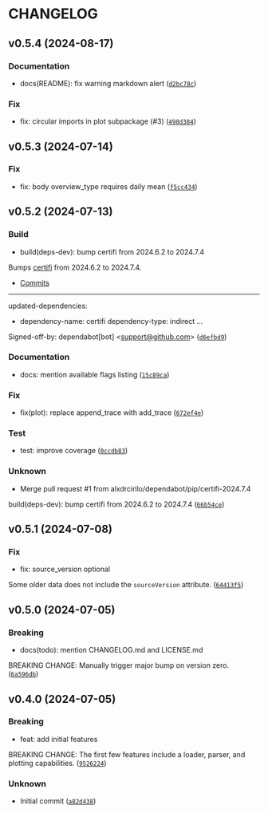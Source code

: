 # CHANGELOG

## v0.5.4 (2024-08-17)

### Documentation

* docs(README): fix warning markdown alert ([`d2bc78c`](https://github.com/alxdrcirilo/apple-health-parser/commit/d2bc78c672453df63232d8fe220a0d0f4924ce3f))

### Fix

* fix: circular imports in plot subpackage (#3) ([`498d384`](https://github.com/alxdrcirilo/apple-health-parser/commit/498d38453055a7eb4ed3de58e800cb9e03f028a7))

## v0.5.3 (2024-07-14)

### Fix

* fix: body overview_type requires daily mean ([`f5cc434`](https://github.com/alxdrcirilo/apple-health-parser/commit/f5cc434199b04dee8021158c1b92d0c4f51be1e8))

## v0.5.2 (2024-07-13)

### Build

* build(deps-dev): bump certifi from 2024.6.2 to 2024.7.4

Bumps [certifi](https://github.com/certifi/python-certifi) from 2024.6.2 to 2024.7.4.
- [Commits](https://github.com/certifi/python-certifi/compare/2024.06.02...2024.07.04)

---
updated-dependencies:
- dependency-name: certifi
  dependency-type: indirect
...

Signed-off-by: dependabot[bot] &lt;support@github.com&gt; ([`d6efbd9`](https://github.com/alxdrcirilo/apple-health-parser/commit/d6efbd91a704a3d9bee0e7d90b945e57cba971d7))

### Documentation

* docs: mention available flags listing ([`15c89ca`](https://github.com/alxdrcirilo/apple-health-parser/commit/15c89ca814f23ada4674bef575d957707a6c8fc4))

### Fix

* fix(plot): replace append_trace with add_trace ([`672ef4e`](https://github.com/alxdrcirilo/apple-health-parser/commit/672ef4ec85acaf866006f65b7328e63ace45934c))

### Test

* test: improve coverage ([`0ccdb83`](https://github.com/alxdrcirilo/apple-health-parser/commit/0ccdb83ec7a0a149e5d776e3d7dc6aaa9572e8a2))

### Unknown

* Merge pull request #1 from alxdrcirilo/dependabot/pip/certifi-2024.7.4

build(deps-dev): bump certifi from 2024.6.2 to 2024.7.4 ([`66b54ce`](https://github.com/alxdrcirilo/apple-health-parser/commit/66b54cea1d7bf294a54ae5cd62e31e54b9026ead))

## v0.5.1 (2024-07-08)

### Fix

* fix: source_version optional

Some older data does not include the `sourceVersion` attribute. ([`64413f5`](https://github.com/alxdrcirilo/apple-health-parser/commit/64413f591067ae45632a28e2c8c5e689737c3d0a))

## v0.5.0 (2024-07-05)

### Breaking

* docs(todo): mention CHANGELOG.md and LICENSE.md

BREAKING CHANGE: Manually trigger major bump on version zero. ([`6a596db`](https://github.com/alxdrcirilo/apple-health-parser/commit/6a596db4c5078547dd8cf434a0d5648476f3b797))

## v0.4.0 (2024-07-05)

### Breaking

* feat: add initial features

BREAKING CHANGE: The first few features include a loader, parser, and plotting capabilities. ([`9526224`](https://github.com/alxdrcirilo/apple-health-parser/commit/9526224ce279a790f02c5af1e6690facd8093106))

### Unknown

* Initial commit ([`a82d438`](https://github.com/alxdrcirilo/apple-health-parser/commit/a82d4384e5cc5a5a1c864d42cf3a1a751a9f6bb9))

